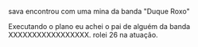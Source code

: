 sava encontrou com uma mina da banda "Duque Roxo"

Executando o plano eu achei o pai de alguém da banda XXXXXXXXXXXXXXXXX. rolei 26 na atuação.


